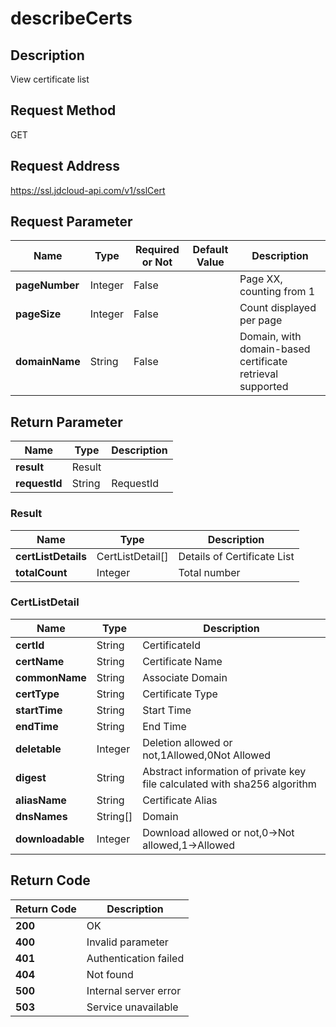 # describeCerts


## Description
View certificate list

## Request Method
GET

## Request Address
https://ssl.jdcloud-api.com/v1/sslCert


## Request Parameter
|Name|Type|Required or Not|Default Value|Description|
|---|---|---|---|---|
|**pageNumber**|Integer|False| |Page XX, counting from 1|
|**pageSize**|Integer|False| |Count displayed per page|
|**domainName**|String|False| |Domain, with domain-based certificate retrieval supported|


## Return Parameter
|Name|Type|Description|
|---|---|---|
|**result**|Result| |
|**requestId**|String|RequestId|

### Result
|Name|Type|Description|
|---|---|---|
|**certListDetails**|CertListDetail[]|Details of Certificate List|
|**totalCount**|Integer|Total number|
### CertListDetail
|Name|Type|Description|
|---|---|---|
|**certId**|String|CertificateId|
|**certName**|String|Certificate Name|
|**commonName**|String|Associate Domain|
|**certType**|String|Certificate Type|
|**startTime**|String|Start Time|
|**endTime**|String|End Time|
|**deletable**|Integer|Deletion allowed or not,1Allowed,0Not Allowed|
|**digest**|String|Abstract information of private key file calculated with sha256 algorithm|
|**aliasName**|String|Certificate Alias|
|**dnsNames**|String[]|Domain|
|**downloadable**|Integer|Download allowed or not,0->Not allowed,1->Allowed|

## Return Code
|Return Code|Description|
|---|---|
|**200**|OK|
|**400**|Invalid parameter|
|**401**|Authentication failed|
|**404**|Not found|
|**500**|Internal server error|
|**503**|Service unavailable|
